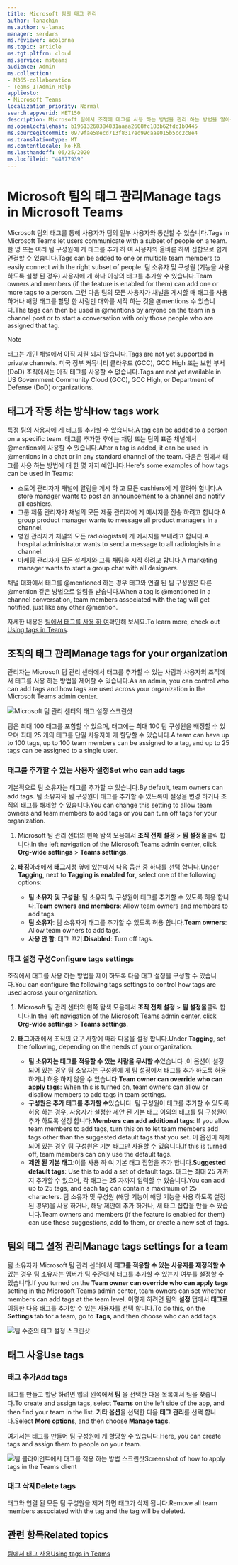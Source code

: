 ```yaml
---
title: Microsoft 팀의 태그 관리
author: lanachin
ms.author: v-lanac
manager: serdars
ms.reviewer: acolonna
ms.topic: article
ms.tgt.pltfrm: cloud
ms.service: msteams
audience: Admin
ms.collection:
- M365-collaboration
- Teams_ITAdmin_Help
appliesto:
- Microsoft Teams
localization_priority: Normal
search.appverid: MET150
description: Microsoft 팀에서 조직에 태그를 사용 하는 방법을 관리 하는 방법을 알아봅니다.
ms.openlocfilehash: b19613268384831aaaa2608fc183b62fdc1b0445
ms.sourcegitcommit: 0979fae58ecd713f8317ed99caae015b5cc2c8e4
ms.translationtype: MT
ms.contentlocale: ko-KR
ms.lasthandoff: 06/25/2020
ms.locfileid: "44877939"
---
```

# <a name="manage-tags-in-microsoft-teams"></a><span data-ttu-id="c3dfa-103">Microsoft 팀의 태그 관리</span><span class="sxs-lookup"><span data-stu-id="c3dfa-103">Manage tags in Microsoft Teams</span></span>

<span data-ttu-id="c3dfa-104">Microsoft 팀의 태그를 통해 사용자가 팀의 일부 사용자와 통신할 수 있습니다.</span><span class="sxs-lookup"><span data-stu-id="c3dfa-104">Tags in Microsoft Teams let users communicate with a subset of people on a team.</span></span> <span data-ttu-id="c3dfa-105">한 명 또는 여러 팀 구성원에 게 태그를 추가 하 여 사용자의 올바른 하위 집합으로 쉽게 연결할 수 있습니다.</span><span class="sxs-lookup"><span data-stu-id="c3dfa-105">Tags can be added to one or multiple team members to easily connect with the right subset of people.</span></span> <span data-ttu-id="c3dfa-106">팀 소유자 및 구성원 (기능을 사용 하도록 설정 된 경우) 사용자에 게 하나 이상의 태그를 추가할 수 있습니다.</span><span class="sxs-lookup"><span data-stu-id="c3dfa-106">Team owners and members (if the feature is enabled for them) can add one or more tags to a person.</span></span> <span data-ttu-id="c3dfa-107">그런 다음 팀의 모든 사용자가 채널을 게시할 때 태그를 사용 하거나 해당 태그를 할당 한 사람만 대화를 시작 하는 것을 @mentions 수 있습니다.</span><span class="sxs-lookup"><span data-stu-id="c3dfa-107">The tags can then be used in @mentions by anyone on the team in a channel post or to start a conversation with only those people who are assigned that tag.</span></span>

> [!NOTE]
> <span data-ttu-id="c3dfa-108">태그는 개인 채널에서 아직 지원 되지 않습니다.</span><span class="sxs-lookup"><span data-stu-id="c3dfa-108">Tags are not yet supported in private channels.</span></span> <span data-ttu-id="c3dfa-109">미국 정부 커뮤니티 클라우드 (GCC), GCC High 또는 보안 부서 (DoD) 조직에서는 아직 태그를 사용할 수 없습니다.</span><span class="sxs-lookup"><span data-stu-id="c3dfa-109">Tags are not yet available in US Government Community Cloud (GCC), GCC High, or Department of Defense (DoD) organizations.</span></span>

## <a name="how-tags-work"></a><span data-ttu-id="c3dfa-110">태그가 작동 하는 방식</span><span class="sxs-lookup"><span data-stu-id="c3dfa-110">How tags work</span></span>

<span data-ttu-id="c3dfa-111">특정 팀의 사용자에 게 태그를 추가할 수 있습니다.</span><span class="sxs-lookup"><span data-stu-id="c3dfa-111">A tag can be added to a person on a specific team.</span></span> <span data-ttu-id="c3dfa-112">태그를 추가한 후에는 채팅 또는 팀의 표준 채널에서 @mentions에 사용할 수 있습니다.</span><span class="sxs-lookup"><span data-stu-id="c3dfa-112">After a tag is added, it can be used in @mentions in a chat or in any standard channel of the team.</span></span> <span data-ttu-id="c3dfa-113">다음은 팀에서 태그를 사용 하는 방법에 대 한 몇 가지 예입니다.</span><span class="sxs-lookup"><span data-stu-id="c3dfa-113">Here's some examples of how tags can be used in Teams:</span></span>

- <span data-ttu-id="c3dfa-114">스토어 관리자가 채널에 알림을 게시 하 고 모든 cashiers에 게 알려야 합니다.</span><span class="sxs-lookup"><span data-stu-id="c3dfa-114">A store manager wants to post an announcement to a channel and notify all cashiers.</span></span>
- <span data-ttu-id="c3dfa-115">그룹 제품 관리자가 채널의 모든 제품 관리자에 게 메시지를 전송 하려고 합니다.</span><span class="sxs-lookup"><span data-stu-id="c3dfa-115">A group product manager wants to message all product managers in a channel.</span></span>
- <span data-ttu-id="c3dfa-116">병원 관리자가 채널의 모든 radiologists에 게 메시지를 보내려고 합니다.</span><span class="sxs-lookup"><span data-stu-id="c3dfa-116">A hospital administrator wants to send a message to all radiologists in a channel.</span></span>
- <span data-ttu-id="c3dfa-117">마케팅 관리자가 모든 설계자와 그룹 채팅을 시작 하려고 합니다.</span><span class="sxs-lookup"><span data-stu-id="c3dfa-117">A marketing manager wants to start a group chat with all designers.</span></span>

<span data-ttu-id="c3dfa-118">채널 대화에서 태그를 @mentioned 하는 경우 태그와 연결 된 팀 구성원은 다른 @mention 같은 방법으로 알림을 받습니다.</span><span class="sxs-lookup"><span data-stu-id="c3dfa-118">When a tag is @mentioned in a channel conversation, team members associated with the tag will get notified, just like any other @mention.</span></span>

<span data-ttu-id="c3dfa-119">자세한 내용은 [팀에서 태그를 사용 하 여](https://support.office.com/article/using-tags-in-teams-667bd56f-32b8-4118-9a0b-56807c96d91e)확인해 보세요.</span><span class="sxs-lookup"><span data-stu-id="c3dfa-119">To learn more, check out [Using tags in Teams](https://support.office.com/article/using-tags-in-teams-667bd56f-32b8-4118-9a0b-56807c96d91e).</span></span>

## <a name="manage-tags-for-your-organization"></a><span data-ttu-id="c3dfa-120">조직의 태그 관리</span><span class="sxs-lookup"><span data-stu-id="c3dfa-120">Manage tags for your organization</span></span>

<span data-ttu-id="c3dfa-121">관리자는 Microsoft 팀 관리 센터에서 태그를 추가할 수 있는 사람과 사용자의 조직에서 태그를 사용 하는 방법을 제어할 수 있습니다.</span><span class="sxs-lookup"><span data-stu-id="c3dfa-121">As an admin, you can control who can add tags and how tags are used across your organization in the Microsoft Teams admin center.</span></span>

![Microsoft 팀 관리 센터의 태그 설정 스크린샷](media/manage-tags-admin-settings.png)

<span data-ttu-id="c3dfa-123">팀은 최대 100 태그를 포함할 수 있으며, 태그에는 최대 100 팀 구성원을 배정할 수 있으며 최대 25 개의 태그를 단일 사용자에 게 할당할 수 있습니다.</span><span class="sxs-lookup"><span data-stu-id="c3dfa-123">A team can have up to 100 tags, up to 100 team members can be assigned to a tag, and up to 25 tags can be assigned to a single user.</span></span> 

### <a name="set-who-can-add-tags"></a><span data-ttu-id="c3dfa-124">태그를 추가할 수 있는 사용자 설정</span><span class="sxs-lookup"><span data-stu-id="c3dfa-124">Set who can add tags</span></span>

<span data-ttu-id="c3dfa-125">기본적으로 팀 소유자는 태그를 추가할 수 있습니다.</span><span class="sxs-lookup"><span data-stu-id="c3dfa-125">By default, team owners can add tags.</span></span> <span data-ttu-id="c3dfa-126">팀 소유자와 팀 구성원이 태그를 추가할 수 있도록이 설정을 변경 하거나 조직의 태그를 해제할 수 있습니다.</span><span class="sxs-lookup"><span data-stu-id="c3dfa-126">You can change this setting to allow team owners and team members to add tags or you can turn off tags for your organization.</span></span>

1. <span data-ttu-id="c3dfa-127">Microsoft 팀 관리 센터의 왼쪽 탐색 모음에서 **조직 전체 설정**  >  **팀 설정을**클릭 합니다.</span><span class="sxs-lookup"><span data-stu-id="c3dfa-127">In the left navigation of the Microsoft Teams admin center, click **Org-wide settings** > **Teams settings**.</span></span>
2. <span data-ttu-id="c3dfa-128">**태깅**아래에서 **태그**지정 옆에 있는에서 다음 옵션 중 하나를 선택 합니다.</span><span class="sxs-lookup"><span data-stu-id="c3dfa-128">Under **Tagging**, next to **Tagging is enabled for**, select one of the following options:</span></span>

    - <span data-ttu-id="c3dfa-129">**팀 소유자 및 구성원**: 팀 소유자 및 구성원이 태그를 추가할 수 있도록 허용 합니다.</span><span class="sxs-lookup"><span data-stu-id="c3dfa-129">**Team owners and members**: Allow team owners and members to add tags.</span></span>
    - <span data-ttu-id="c3dfa-130">**팀 소유자**: 팀 소유자가 태그를 추가할 수 있도록 허용 합니다.</span><span class="sxs-lookup"><span data-stu-id="c3dfa-130">**Team owners**: Allow team owners to add tags.</span></span>
    - <span data-ttu-id="c3dfa-131">**사용 안 함**: 태그 끄기.</span><span class="sxs-lookup"><span data-stu-id="c3dfa-131">**Disabled**: Turn off tags.</span></span>

### <a name="configure-tags-settings"></a><span data-ttu-id="c3dfa-132">태그 설정 구성</span><span class="sxs-lookup"><span data-stu-id="c3dfa-132">Configure tags settings</span></span>

<span data-ttu-id="c3dfa-133">조직에서 태그를 사용 하는 방법을 제어 하도록 다음 태그 설정을 구성할 수 있습니다.</span><span class="sxs-lookup"><span data-stu-id="c3dfa-133">You can configure the following tags settings to control how tags are used across your organization.</span></span>

1. <span data-ttu-id="c3dfa-134">Microsoft 팀 관리 센터의 왼쪽 탐색 모음에서 **조직 전체 설정**  >  **팀 설정을**클릭 합니다.</span><span class="sxs-lookup"><span data-stu-id="c3dfa-134">In the left navigation of the Microsoft Teams admin center, click **Org-wide settings** > **Teams settings**.</span></span>
2. <span data-ttu-id="c3dfa-135">**태그**아래에서 조직의 요구 사항에 따라 다음을 설정 합니다.</span><span class="sxs-lookup"><span data-stu-id="c3dfa-135">Under **Tagging**, set the following, depending on the needs of your organization.</span></span>

    - <span data-ttu-id="c3dfa-136">**팀 소유자는 태그를 적용할 수 있는 사람을 무시할 수**있습니다 .이 옵션이 설정 되어 있는 경우 팀 소유자는 구성원에 게 팀 설정에서 태그를 추가 하도록 허용 하거나 허용 하지 않을 수 있습니다.</span><span class="sxs-lookup"><span data-stu-id="c3dfa-136">**Team owner can override who can apply tags**: When this is turned on, team owners can allow or disallow members to add tags in team settings.</span></span>
    - <span data-ttu-id="c3dfa-137">**구성원은 추가 태그를 추가할 수**있습니다. 팀 구성원이 태그를 추가할 수 있도록 허용 하는 경우, 사용자가 설정한 제안 된 기본 태그 이외의 태그를 팀 구성원이 추가 하도록 설정 합니다.</span><span class="sxs-lookup"><span data-stu-id="c3dfa-137">**Members can add additional tags**: If you allow team members to add tags, turn this on to let team members add tags other than the suggested default tags that you set.</span></span> <span data-ttu-id="c3dfa-138">이 옵션이 해제 되어 있는 경우 팀 구성원은 기본 태그만 사용할 수 있습니다.</span><span class="sxs-lookup"><span data-stu-id="c3dfa-138">If this is turned off, team members can only use the default tags.</span></span>
    - <span data-ttu-id="c3dfa-139">**제안 된 기본 태그**:이를 사용 하 여 기본 태그 집합을 추가 합니다.</span><span class="sxs-lookup"><span data-stu-id="c3dfa-139">**Suggested default tags**: Use this to add a set of default tags.</span></span> <span data-ttu-id="c3dfa-140">태그는 최대 25 개까지 추가할 수 있으며, 각 태그는 25 자까지 입력할 수 있습니다.</span><span class="sxs-lookup"><span data-stu-id="c3dfa-140">You can add up to 25 tags, and each tag can contain a maximum of 25 characters.</span></span> <span data-ttu-id="c3dfa-141">팀 소유자 및 구성원 (해당 기능이 해당 기능을 사용 하도록 설정 된 경우)을 사용 하거나, 해당 제안에 추가 하거나, 새 태그 집합을 만들 수 있습니다.</span><span class="sxs-lookup"><span data-stu-id="c3dfa-141">Team owners and members (if the feature is enabled for them) can use these suggestions, add to them, or create a new set of tags.</span></span>

## <a name="manage-tags-settings-for-a-team"></a><span data-ttu-id="c3dfa-142">팀의 태그 설정 관리</span><span class="sxs-lookup"><span data-stu-id="c3dfa-142">Manage tags settings for a team</span></span>

<span data-ttu-id="c3dfa-143">팀 소유자가 Microsoft 팀 관리 센터에서 **태그를 적용할 수 있는 사용자를 재정의할 수** 있는 경우 팀 소유자는 멤버가 팀 수준에서 태그를 추가할 수 있는지 여부를 설정할 수 있습니다.</span><span class="sxs-lookup"><span data-stu-id="c3dfa-143">If you turned on the **Team owner can override who can apply tags** setting in the Microsoft Teams admin center, team owners can set whether members can add tags at the team level.</span></span> <span data-ttu-id="c3dfa-144">이렇게 하려면 팀의 **설정** 탭에서 **태그로**이동한 다음 태그를 추가할 수 있는 사용자를 선택 합니다.</span><span class="sxs-lookup"><span data-stu-id="c3dfa-144">To do this, on the **Settings** tab for a team, go to **Tags**, and then choose who can add tags.</span></span>

![팀 수준의 태그 설정 스크린샷](media/manage-tags-team-settings.png)

## <a name="use-tags"></a><span data-ttu-id="c3dfa-146">태그 사용</span><span class="sxs-lookup"><span data-stu-id="c3dfa-146">Use tags</span></span>

### <a name="add-tags"></a><span data-ttu-id="c3dfa-147">태그 추가</span><span class="sxs-lookup"><span data-stu-id="c3dfa-147">Add tags</span></span>

<span data-ttu-id="c3dfa-148">태그를 만들고 할당 하려면 앱의 왼쪽에서 **팀** 을 선택한 다음 목록에서 팀을 찾습니다.</span><span class="sxs-lookup"><span data-stu-id="c3dfa-148">To create and assign tags, select **Teams** on the left side of the app, and then find your team in the list.</span></span> <span data-ttu-id="c3dfa-149">**기타 옵션**을 선택한 다음 **태그 관리**를 선택 합니다.</span><span class="sxs-lookup"><span data-stu-id="c3dfa-149">Select **More options**, and then choose **Manage tags**.</span></span>

<span data-ttu-id="c3dfa-150">여기서는 태그를 만들어 팀 구성원에 게 할당할 수 있습니다.</span><span class="sxs-lookup"><span data-stu-id="c3dfa-150">Here, you can create tags and assign them to people on your team.</span></span>

![<span data-ttu-id="c3dfa-151">팀 클라이언트에서 태그를 적용 하는 방법 스크린샷</span><span class="sxs-lookup"><span data-stu-id="c3dfa-151">Screenshot of how to apply tags in the Teams client</span></span> ](media/manage-tags-teams.png)

### <a name="delete-tags"></a><span data-ttu-id="c3dfa-152">태그 삭제</span><span class="sxs-lookup"><span data-stu-id="c3dfa-152">Delete tags</span></span>

<span data-ttu-id="c3dfa-153">태그와 연결 된 모든 팀 구성원을 제거 하면 태그가 삭제 됩니다.</span><span class="sxs-lookup"><span data-stu-id="c3dfa-153">Remove all team members associated with the tag and the tag will be deleted.</span></span>

## <a name="related-topics"></a><span data-ttu-id="c3dfa-154">관련 항목</span><span class="sxs-lookup"><span data-stu-id="c3dfa-154">Related topics</span></span>

[<span data-ttu-id="c3dfa-155">팀에서 태그 사용</span><span class="sxs-lookup"><span data-stu-id="c3dfa-155">Using tags in Teams</span></span>](https://support.office.com/article/using-tags-in-teams-667bd56f-32b8-4118-9a0b-56807c96d91e)
